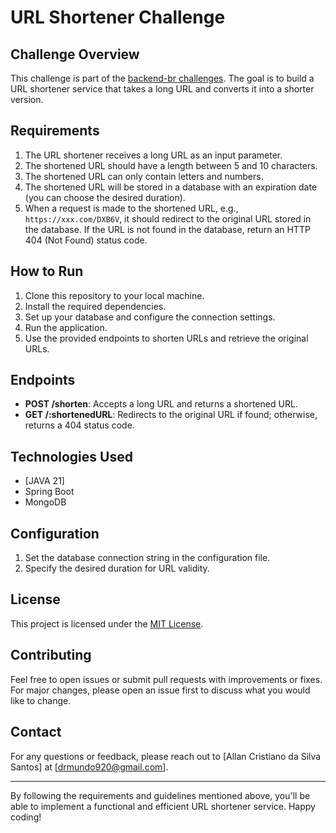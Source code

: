 # URL Shortener Challenge

## Challenge Overview

This challenge is part of the [backend-br challenges](https://github.com/backend-br/desafios/blob/master/url-shortener/PROBLEM.md). The goal is to build a URL shortener service that takes a long URL and converts it into a shorter version. 

## Requirements

1. The URL shortener receives a long URL as an input parameter.
2. The shortened URL should have a length between 5 and 10 characters.
3. The shortened URL can only contain letters and numbers.
4. The shortened URL will be stored in a database with an expiration date (you can choose the desired duration).
5. When a request is made to the shortened URL, e.g., `https://xxx.com/DXB6V`, it should redirect to the original URL stored in the database. If the URL is not found in the database, return an HTTP 404 (Not Found) status code.

## How to Run

1. Clone this repository to your local machine.
2. Install the required dependencies.
3. Set up your database and configure the connection settings.
4. Run the application.
5. Use the provided endpoints to shorten URLs and retrieve the original URLs.

## Endpoints

- **POST /shorten**: Accepts a long URL and returns a shortened URL.
- **GET /:shortenedURL**: Redirects to the original URL if found; otherwise, returns a 404 status code.

## Technologies Used

- [JAVA 21]
- Spring Boot
- MongoDB

## Configuration

1. Set the database connection string in the configuration file.
2. Specify the desired duration for URL validity.

## License

This project is licensed under the [MIT License](LICENSE).

## Contributing

Feel free to open issues or submit pull requests with improvements or fixes. For major changes, please open an issue first to discuss what you would like to change.

## Contact

For any questions or feedback, please reach out to [Allan Cristiano da Silva Santos] at [drmundo920@gmail.com].

---

By following the requirements and guidelines mentioned above, you'll be able to implement a functional and efficient URL shortener service. Happy coding!
